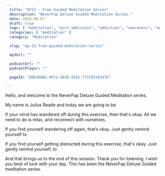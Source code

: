 ```yaml
---
  title: "EP13 - Free Guided Meditation Series"
  description: "NeverFap Deluxe Guided Meditation Series."
  date: 2019-09-07
  draft: true
  tags: [ "meditation", "porn addiction", "addiction", "awareness", "awareness exercises", "perspective", "nofap", "neverfap", "neverfap deluxe" ]
  categories: [ "meditation" ]
  category: "Meditation"

  slug: "ep-13-free-guided-meditation-series"

  mp3Url: ""

  podcastUrl: ""
  podcastPlayer: ""

  pageId: "B98368B1-9FC2-401D-9192-771C951A3476"

---
```


<!-- relaxed -->

Hello, and welcome to the NeverFap Deluxe Guided Meditation series.

My name is Julius Reade and today we are going to be


If your mind has wandered off during this exercise, then that's okay. All we need to do is relax, and reconnect with ourselves.


If you find yourself wandering off again, that’s okay. Just gently remind yourself to


If you find yourself getting distracted during this exercise, that's okay. Just gently remind yourself, to


And that brings us to the end of this session. Thank you for listening. I wish you best of luck with your day. This has been the NeverFap Deluxe Guided meditation series.
